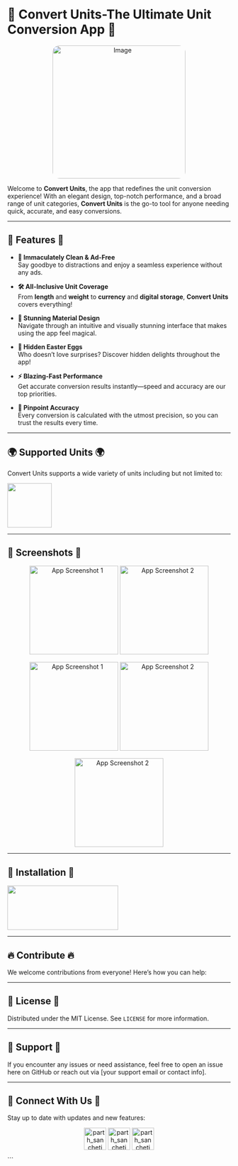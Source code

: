 # 🎉 Convert Units-The Ultimate Unit Conversion App 🎉
<p align="center">
  <img src="https://github.com/user-attachments/assets/8766a2b4-7b1e-4e7d-8b9f-713dd9059b88" alt="Image" width="300" style="border-radius: 15px;">
</p>

Welcome to **Convert Units**, the app that redefines the unit conversion experience! With an elegant design, top-notch performance, and a broad range of unit categories, **Convert Units** is the go-to tool for anyone needing quick, accurate, and easy conversions.

---

## 🚀 Features 🚀
- **🌟 Immaculately Clean & Ad-Free**  
  Say goodbye to distractions and enjoy a seamless experience without any ads.
  
- **🛠 All-Inclusive Unit Coverage**  
  From **length** and **weight** to **currency** and **digital storage**, **Convert Units** covers everything!
  
- **🎨 Stunning Material Design**  
  Navigate through an intuitive and visually stunning interface that makes using the app feel magical.

- **🥚 Hidden Easter Eggs**  
  Who doesn’t love surprises? Discover hidden delights throughout the app!
  
- **⚡ Blazing-Fast Performance**  
  Get accurate conversion results instantly—speed and accuracy are our top priorities.

- **📏 Pinpoint Accuracy**  
  Every conversion is calculated with the utmost precision, so you can trust the results every time.

---

## 🌍 Supported Units 🌍
Convert Units supports a wide variety of units including but not limited to:

<a href="https://docs.google.com/document/d/1aUGusQAuy3L9p67dm3Cl5QKn0-gpwsJSZkxKwtgYtHU/edit?usp=drive_link"><image src="https://github.com/user-attachments/assets/e12577aa-c1fb-41ed-af0f-120a23db667e" height="100" width="100" ></a>

---

## 📱 Screenshots 📱

<p align="center">
  <img src="https://github.com/user-attachments/assets/2f38ca80-4743-4861-9919-a1885c634fc1" alt="App Screenshot 1" width="200">
  <img src="https://github.com/user-attachments/assets/5b668650-5539-4998-b682-6ab81434fb93" alt="App Screenshot 2" width="200">
</p>
<p align="center">
  <img src="https://github.com/user-attachments/assets/1c86d96d-8091-4733-842b-369b8db14b3a" alt="App Screenshot 1" width="200">
  <img src="https://github.com/user-attachments/assets/ced2f394-bba3-4d26-82df-dca06c01a354" alt="App Screenshot 2" width="200">
</p>
<p align="center">
  <img src="https://github.com/user-attachments/assets/919c0c6f-cbc6-41d1-9484-f5d0dc026498" alt="App Screenshot 2" width="200">
</p>


---

## 🔧 Installation 🔧
<a href="https://play.google.com/store/apps/details?id=com.msi.convertunits"><image src="https://github.com/user-attachments/assets/7d836498-491e-4646-879d-0b7db36ae93c" height="100" width="250" ></a>

---

## 🔥 Contribute 🔥
We welcome contributions from everyone! Here’s how you can help:

---

## 📝 License 📝
Distributed under the MIT License. See `LICENSE` for more information.

---

## 🤝 Support 🤝
If you encounter any issues or need assistance, feel free to open an issue here on GitHub or reach out via [your support email or contact info].

---

## 🔗 Connect With Us 🔗
Stay up to date with updates and new features:
<p align="Center">
<a href="https://instagram.com/parth_sancheti" target="blank"><img align="center" src="https://user-images.githubusercontent.com/74038190/235294013-a33e5c43-a01c-43f6-b44d-a406d8b4ab75.gif" alt="parth_sancheti" height="50" width="50" /></a>
<a href="https://wa.me/+918275994253" target="blank"><img align="center" src="https://user-images.githubusercontent.com/74038190/235294019-40007353-6219-4ec5-b661-b3c35136dd0b.gif" alt="parth_sancheti" height="50" width="50" /></a>
<a href="t.me/parth_sancheti" target="blank"><img align="center" src="https://github.com/user-attachments/assets/0e431c33-dfa6-463a-8b52-7e729de03b12" alt="parth_sancheti" height="50" width="50" /></a>
</p>
```
